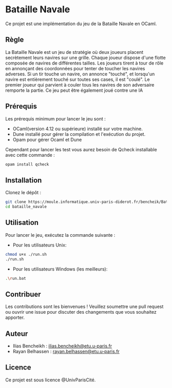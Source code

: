 # Bataille Navale

Ce projet est une implémentation du jeu de la Bataille Navale en OCaml.

## Règle

La Bataille Navale est un jeu de stratégie où deux joueurs placent secrètement leurs navires sur une grille. Chaque joueur dispose d'une flotte composée de navires de différentes tailles. Les joueurs tirent à tour de rôle en annonçant des coordonnées pour tenter de toucher les navires adverses. Si un tir touche un navire, on annonce "touché", et lorsqu'un navire est entièrement touché sur toutes ses cases, il est "coulé". Le premier joueur qui parvient à couler tous les navires de son adversaire remporte la partie.
Ce jeu peut être également joué contre une IA 

## Prérequis

Les prérequis minimum pour lancer le jeu sont :

- OCaml(version 4.12 ou supérieure) installé sur votre machine.
- Dune installé pour gérer la compilation et l'exécution du projet.
- Opam pour gérer Ocaml et Dune

Cependant pour lancer les test vous aurez besoin de Qcheck installable avec cette commande :

```sh
opam install qcheck
```



## Installation

Clonez le dépôt :

```sh
git clone https://moule.informatique.univ-paris-diderot.fr/bencheik/Bataille_Navale.git
cd bataille_navale
```

## Utilisation

Pour lancer le jeu, exécutez la commande suivante :

- Pour les utilisateurs Unix:
```sh
chmod u+x ./run.sh 
./run.sh
```
- Pour les utilisateurs Windows (les meilleurs):
```sh
.\run.bat
```

## Contribuer

Les contributions sont les bienvenues ! Veuillez soumettre une pull request ou ouvrir une issue pour discuter des changements que vous souhaitez apporter.

## Auteur

- Ilias Bencheikh : ilias.bencheikh@etu.u-paris.fr
- Rayan Belhassen : rayan.belhassen@etu.u-paris.fr

## Licence

Ce projet est sous licence @UnivParisCité.
